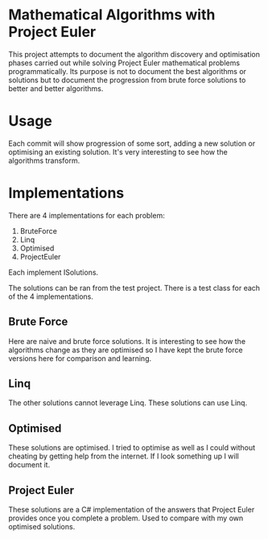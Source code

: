 Mathematical Algorithms with Project Euler
==========================================

This project attempts to document the algorithm discovery and optimisation phases carried out while solving Project Euler mathematical problems programmatically. Its purpose is not to document the best algorithms or solutions but to document the progression from brute force solutions to better and better algorithms.

Usage
=====

Each commit will show progression of some sort, adding a new solution or optimising an existing solution. It's very interesting to see how the algorithms transform.

Implementations
===============

There are 4 implementations for each problem:

1. BruteForce
2. Linq
3. Optimised
4. ProjectEuler

Each implement ISolutions.

The solutions can be ran from the test project. There is a test class for each of the 4 implementations.

Brute Force
-----------

Here are naive and brute force solutions. It is interesting to see how the algorithms change as they are optimised so I have kept the brute force versions here for comparison and learning.

Linq
----

The other solutions cannot leverage Linq. These solutions can use Linq.

Optimised
---------

These solutions are optimised. I tried to optimise as well as I could without cheating by getting help from the internet. If I look something up I will document it.

Project Euler
-------------

These solutions are a C# implementation of the answers that Project Euler provides once you complete a problem. Used to compare with my own optimised solutions.

